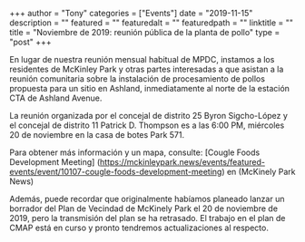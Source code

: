 
+++
author = "Tony"
categories = ["Events"]
date = "2019-11-15"
description = ""
featured = ""
featuredalt = ""
featuredpath = ""
linktitle = ""
title = "Noviembre de 2019: reunión pública de la planta de pollo"
type = "post"
+++

En lugar de nuestra reunión mensual habitual de MPDC, instamos a los residentes de McKinley Park y otras partes interesadas a que asistan a la reunión comunitaria sobre la instalación de procesamiento de pollos propuesta para un sitio en Ashland, inmediatamente al norte de la estación CTA de Ashland Avenue.

La reunión organizada por el concejal de distrito 25 Byron Sigcho-López y el concejal de distrito 11 Patrick D. Thompson es a las 6:00 PM, miércoles 20 de noviembre en la casa de botes Park 571.

Para obtener más información y un mapa, consulte: [Cougle Foods Development Meeting] (https://mckinleypark.news/events/featured-events/event/10107-cougle-foods-development-meeting) en (McKinely Park News)

Además, puede recordar que originalmente habíamos planeado lanzar un borrador del Plan de Vecindad de McKinely Park el 20 de noviembre de 2019, pero la transmisión del plan se ha retrasado. El trabajo en el plan de CMAP está en curso y pronto tendremos actualizaciones al respecto.
<br/>
